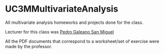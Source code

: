 # UC3MMultivariateAnalysis
All multivariate analysis homeworks and projects done for the class.

Lecturer for this class was [Pedro Galeano San Miguel](https://portal.uc3m.es/portal/page/portal/dpto_estadistica/personal/pedro_galeano_san_miguel)

All the PDF documents that correspond to a worksheet/set of exercise were made by the professor.
